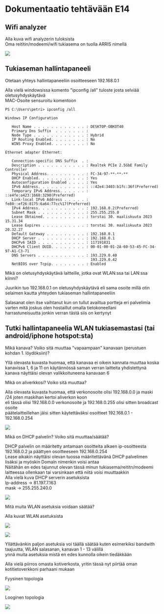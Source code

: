 # Dokumentaatio tehtävään E14

## Wifi analyzer

Alla kuva wifi analyzerin tuloksista<br/>
Oma reititin/modeemi/wifi tukiasema on tuolla ARRIS nimellä<br/>

![](documentation/E14/wifi_analyzer1.png)<br/>

## Tukiaseman hallintapaneeli

Otetaan yhteys hallintapaneeliin osoitteeseen  192.168.0.1<br/>

Alla vielä windowsissa komento "ipconfig /all" tuloste josta selviää oletusyhdyskäytävä<br/>
MAC-Osoite sensuroitu komentoon

```
PS C:\Users\petri> ipconfig /all

Windows IP Configuration

   Host Name . . . . . . . . . . . . : DESKTOP-OBKOT40
   Primary Dns Suffix  . . . . . . . :
   Node Type . . . . . . . . . . . . : Hybrid
   IP Routing Enabled. . . . . . . . : No
   WINS Proxy Enabled. . . . . . . . : No

Ethernet adapter Ethernet:

   Connection-specific DNS Suffix  . :
   Description . . . . . . . . . . . : Realtek PCIe 2.5GbE Family Controller
   Physical Address. . . . . . . . . : FC-34-97-**-**-**
   DHCP Enabled. . . . . . . . . . . : Yes
   Autoconfiguration Enabled . . . . : Yes
   IPv6 Address. . . . . . . . . . . : ::42e4:3403:b1fc:36f(Preferred)
   Temporary IPv6 Address. . . . . . : ::e4fe:a423:1668:3290(Preferred)
   Link-local IPv6 Address . . . . . : fe80::ef26:8175:6a64:77cc%17(Preferred)
   IPv4 Address. . . . . . . . . . . : 192.168.0.2(Preferred)
   Subnet Mask . . . . . . . . . . . : 255.255.255.0
   Lease Obtained. . . . . . . . . . : torstai 30. maaliskuuta 2023 15.31.34
   Lease Expires . . . . . . . . . . : torstai 30. maaliskuuta 2023 20.32.27
   Default Gateway . . . . . . . . . : 192.168.0.1
   DHCP Server . . . . . . . . . . . : 192.168.0.1
   DHCPv6 IAID . . . . . . . . . . . : 117191831
   DHCPv6 Client DUID. . . . . . . . : 00-01-00-01-2A-60-53-45-FC-34-97-A1-C3-71
   DNS Servers . . . . . . . . . . . : 193.229.0.40
                                       193.229.0.42
   NetBIOS over Tcpip. . . . . . . . : Enabled
```

Mikä on oletusyhdyskäytävä laitteille, jotka ovat WLAN:ssa tai LAN:ssa kiinni?

Juurikin tuo 192.168.0.1 on oletusyhdyskäytävä eli sama osoite millä otin selaimen kautta yhteyden tukiaseman hallintapaneeliin<br/>

Salasanat olen itse vaihtanut kun on tullut availtua portteja eri palvelimia varten mitä joskus olen hostaillut omalla tietokoneellani<br/>
harrastuneisuutta jonkin verran tästä siis on kertynyt<br/>


## Tutki hallintapaneelia WLAN tukiasemastasi (tai android/iphone hotspot:sta)

Mikä kanava? Voiko sitä muuttaa "vapaampaan" kanavaan (perustuen kohdan 1. löydöksiin)?<br/>

Yllä olevasta kuvasta huomaa, että kanavaa ei oikein kannata muuttaa koska kanavissa 1, 6 ja 11 on käytännössä saman verran laitteita yhdistettynä<br/>
kanava näyttäisi olevan valikkoituneena kanavaan 6<br/>

Mikä on aliverkkosi? Voiko sitä muuttaa?<br/>

Alla olevasta kuvasta huomaa, että verkonosoite olisi 192.168.0.0 ja  maski /24 joten maskihan kertoi aliverkon koon<br/>
eli tässä olisi 192.168.0.0 verkonosoite ja 192.168.0.255 olisi sitten broadcast osoite<br/>
päätelaitteillehan jäisi sitten käytettäväksi osoitteet 192.168.0.1 - 192.168.0.254<br/>

![](documentation/E14/tukiasema1.png)<br/>

Mikä on DHCP palvelin? Voiko sitä muuttaa/säätää?<br/>

DHCP palvelin on määritetty antamaan osoitteita alkaen ip-osoitteesta 192.168.0.2 ja päättyen osoitteeseen 192.168.0.254<br/>
Lease aikakin näyttäisi olevan tuossa määritettävänä DHCP palvelimen lisäksi ja myöskin Domain nimenkin voisi antaa<br/>
Näitähän en edes tajunnut olevan tässä minun tukiasema/reititn/modeemi laitteessa ollenkaan tai varsinkaan että niitä voisi muuttaakkin<br/>
Alla vielä kuva DHCP serverin asetuksista<br/>
Ip-address -> 81.197.7.163<br/>
mask -> 255.255.240.0<br/>


![](documentation/E14/tukiasema5.png)<br/>

Mitä muita WLAN asetuksia voidaan säätää?</br>

Alla kuvat WLAN asetuksista<br/>

![](documentation/E14/tukiasema3.png)<br/>

![](documentation/E14/tukiasema4.png)<br/>

Yllättävänkin paljon asetuksia voi täällä säätää kuten esimerkiksi bandwith taajuutta, WLAN salasanan, kanavan 1 - 13 välillä<br/>
ynnä muita asetuksia mistä en edes kunnolla oikein tiedäkkään<br/>

Alla vielä piirros omasta kotiverkosta, yritin tässä nyt piirtää oman kotitietoverkkoni parhaani mukaan<br/>

Fyysinen topologia<br/>

![](documentation/E14/Tietoverkot_fyysinen_topologia.png)<br/>

Looginen topologia<br/>

![](documentation/E14/Tietoverkot_looginen_topologia.png)<br/>